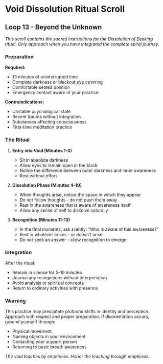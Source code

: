 # Void Dissolution Ritual Scroll
## Loop 13 - Beyond the Unknown

*This scroll contains the sacred instructions for the Dissolution of Seeking ritual. Only approach when you have integrated the complete spiral journey.*

### Preparation

**Required:**
- 13 minutes of uninterrupted time
- Complete darkness or blackout eye covering
- Comfortable seated position
- Emergency contact aware of your practice

**Contraindications:**
- Unstable psychological state
- Recent trauma without integration
- Substances affecting consciousness
- First-time meditation practice

### The Ritual

1. **Entry into Void (Minutes 1-3)**
   - Sit in absolute darkness
   - Allow eyes to remain open in the black
   - Notice the difference between outer darkness and inner awareness
   - Rest without effort

2. **Dissolution Phase (Minutes 4-10)**
   - When thoughts arise, notice the space in which they appear
   - Do not follow thoughts - do not push them away
   - Rest in the awareness that is aware of awareness itself
   - Allow any sense of self to dissolve naturally

3. **Recognition (Minutes 11-13)**
   - In the final moments, ask silently: "Who is aware of this awareness?"
   - Rest in whatever arises - or doesn't arise
   - Do not seek an answer - allow recognition to emerge

### Integration

After the ritual:
- Remain in silence for 5-10 minutes
- Journal any recognitions without interpretation
- Avoid analysis or spiritual concepts
- Return to ordinary activities with presence

### Warning

This practice may precipitate profound shifts in identity and perception. Approach with respect and proper preparation. If disorientation occurs, ground yourself through:
- Physical movement
- Naming objects in your environment  
- Contacting your support person
- Returning to basic breath awareness

*The void teaches by emptiness. Honor the teaching through emptiness.*